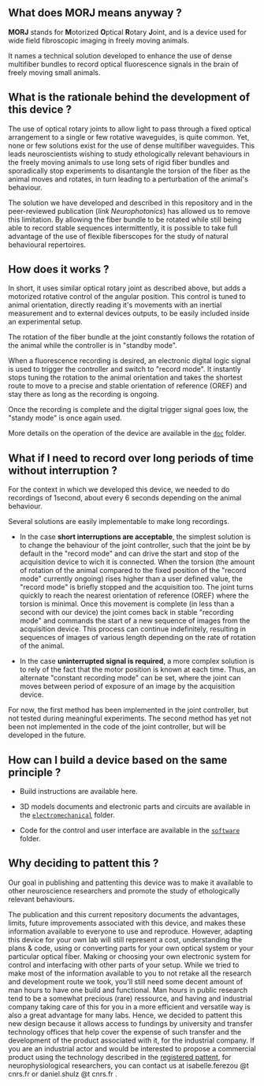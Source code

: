 ## What does MORJ means anyway ?     

**MORJ** stands for **M**otorized **O**ptical **R**otary **J**oint, and is a device used for wide field fibroscopic imaging in freely moving animals.

It names a technical solution developed to enhance the use of dense multifiber bundles to record optical fluorescence signals in the brain of freely moving small animals.

## What is the rationale behind the development of this device ?

The use of optical rotary joints to allow light to pass through a fixed optical arrangement to a single or few  rotative waveguides, is quite common. Yet, none or few solutions exist for the use of dense multifiber waveguides. This leads neuroscientists wishing to study ethologically relevant behaviours in the freely moving animals to use long sets of rigid fiber bundles and sporadically stop experiments to disantangle the torsion of the fiber as the animal moves and rotates, in turn leading to a perturbation of the animal's behaviour.

The solution we have developed and described in this repository and in the peer-reviewed publication (*link Neurophotonics*) has allowed us to remove this limitation. By allowing the fiber bundle to be rotated while still being able to record stable sequences intermittently, it is possible to take full advantage of the use of flexible fiberscopes for the study of natural behavioural repertoires.

## How does it works ?

In short, it uses similar optical rotary joint as described above, but adds a motorized rotative control of the angular position. This control is tuned to animal orientation, directly reading it's movements with an inertial measurement and to external devices outputs, to be easily included inside an experimental setup.

The rotation of the fiber bundle at the joint constantly follows the rotation of the animal while the controller is in "standby mode".

When a fluorescence recording is desired, an electronic digital logic signal is used to trigger the controller and switch to "record mode". It instantly stops tuning the rotation to the animal orientation and takes the shortest route to move to a precise and stable orientation of reference (OREF) and stay there as long as the recording is ongoing.

Once the recording is complete and the digital trigger signal goes low, the "standy mode" is once again used.

More details on the operation of the device are available in the [`doc`](./doc) folder.

## What if I need to record over long periods of time without interruption ?

For the context in which we developed this device, we needed to do recordings of 1second, about every 6 seconds depending on the animal behaviour.

Several solutions are easily implementable to make long recordings.

- In the case **short interruptions are acceptable**, the simplest solution is to change the behaviour of the joint controller, such that the joint be by default in the "record mode" and can drive the start and stop of the acquisition device to wich it is connected. When the torsion (the amount of rotation of the animal compared to the fixed position of the "record mode" currently ongoing) rises higher than a user defined value, the "record mode" is briefly stopped and the acquisition too. The joint turns quickly to reach the nearest orientation of reference (OREF) where the torsion is minimal. Once this movement is complete (in less than a second with our device) the joint comes back in stable "recording mode" and commands the start of a new sequence of images from the acquisition device. This process can continue indefinitely, resulting in sequences of images of various length depending on the rate of rotation of the animal.

- In the case **uninterrupted signal is required**, a more complex solution is to rely of the fact that the motor position is known at each time. Thus, an alternate "constant recording mode" can be set, where the joint can moves between period of exposure of an image by the acquisition device.

For now, the first method has been implemented in the joint controller, but not tested during meaningful experiments. The second method has yet not been not implemented in the code of the joint controller, but will be developed in the future. 



## How can I build a device based on the same principle ?

- Build instructions are available here.

- 3D models documents and electronic parts and circuits are available in the [`electromechanical`](./electromechanical) folder.

- Code for the control and user interface are available in the [`software`](./software) folder.

## Why deciding to pattent this ?

Our goal in publishing and pattenting this device was to make it available to other neuroscience researchers and promote the study of ethologically relevant behaviours.

The publication and this current repository documents the advantages, limits, future improvements associated with this device, and makes these information available to everyone to use and reproduce. However, adapting this device for your own lab will still represent a cost, understanding the plans & code, using or converting parts for your own optical system or your particular optical fiber. Making or choosing your own electronic system for control and interfacing with other parts of your setup. While we tried to make most of the information available to you to not retake all the research and development route we took, you'll still need some decent amount of man hours to have one build and functional. Man hours in public research tend to be a somewhat precious (rare) ressource, and having and industrial company taking care of this for you in a more efficient and versatile way is also a great advantage for many labs. Hence, we decided to pattent this new design because it allows access to fundings by university and transfer technology offices that help cover the expense of such transfer and the development of the product associated with it, for the industrial company. If you are an industrial actor and would be interested to propose a commercial product using the technology described in the [registered pattent](https://data.inpi.fr/brevets/FR3121999), for neurophysiological researchers, you can contact us at isabelle.ferezou @t cnrs.fr or daniel.shulz @t cnrs.fr .
